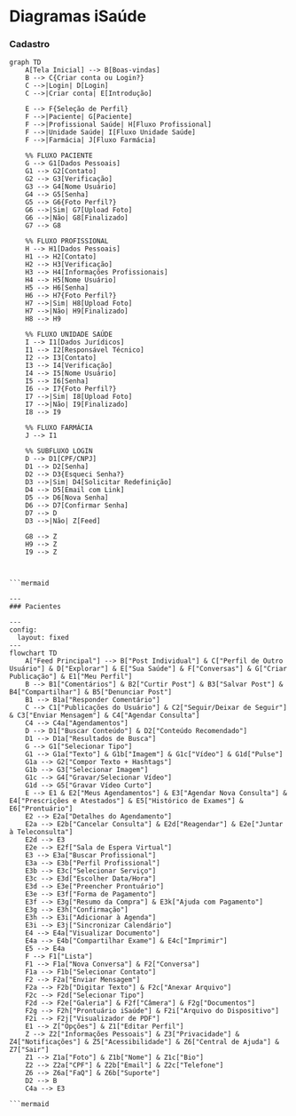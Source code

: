 # Diagramas iSaúde

### Cadastro
```mermaid
graph TD
    A[Tela Inicial] --> B[Boas-vindas]
    B --> C{Criar conta ou Login?}
    C -->|Login| D[Login]
    C -->|Criar conta| E[Introdução]
    
    E --> F{Seleção de Perfil}
    F -->|Paciente| G[Paciente]
    F -->|Profissional Saúde| H[Fluxo Profissional]
    F -->|Unidade Saúde| I[Fluxo Unidade Saúde]
    F -->|Farmácia| J[Fluxo Farmácia]
    
    %% FLUXO PACIENTE
    G --> G1[Dados Pessoais]
    G1 --> G2[Contato]
    G2 --> G3[Verificação]
    G3 --> G4[Nome Usuário]
    G4 --> G5[Senha]
    G5 --> G6{Foto Perfil?}
    G6 -->|Sim| G7[Upload Foto]
    G6 -->|Não| G8[Finalizado]
    G7 --> G8
    
    %% FLUXO PROFISSIONAL
    H --> H1[Dados Pessoais]
    H1 --> H2[Contato]
    H2 --> H3[Verificação]
    H3 --> H4[Informações Profissionais]
    H4 --> H5[Nome Usuário]
    H5 --> H6[Senha]
    H6 --> H7{Foto Perfil?}
    H7 -->|Sim| H8[Upload Foto]
    H7 -->|Não| H9[Finalizado]
    H8 --> H9
    
    %% FLUXO UNIDADE SAÚDE
    I --> I1[Dados Jurídicos]
    I1 --> I2[Responsável Técnico]
    I2 --> I3[Contato]
    I3 --> I4[Verificação]
    I4 --> I5[Nome Usuário]
    I5 --> I6[Senha]
    I6 --> I7{Foto Perfil?}
    I7 -->|Sim| I8[Upload Foto]
    I7 -->|Não| I9[Finalizado]
    I8 --> I9
    
    %% FLUXO FARMÁCIA
    J --> I1
    
    %% SUBFLUXO LOGIN
    D --> D1[CPF/CNPJ]
    D1 --> D2[Senha]
    D2 --> D3{Esqueci Senha?}
    D3 -->|Sim| D4[Solicitar Redefinição]
    D4 --> D5[Email com Link]
    D5 --> D6[Nova Senha]
    D6 --> D7[Confirmar Senha]
    D7 --> D
    D3 -->|Não| Z[Feed]
    
    G8 --> Z
    H9 --> Z
    I9 --> Z



```mermaid

---
### Pacientes

---
config:
  layout: fixed
---
flowchart TD
    A["Feed Principal"] --> B["Post Individual"] & C["Perfil de Outro Usuário"] & D["Explorar"] & E["Sua Saúde"] & F["Conversas"] & G["Criar Publicação"] & E1["Meu Perfil"]
    B --> B1["Comentários"] & B2["Curtir Post"] & B3["Salvar Post"] & B4["Compartilhar"] & B5["Denunciar Post"]
    B1 --> B1a["Responder Comentário"]
    C --> C1["Publicações do Usuário"] & C2["Seguir/Deixar de Seguir"] & C3["Enviar Mensagem"] & C4["Agendar Consulta"]
    C4 --> C4a["Agendamentos"]
    D --> D1["Buscar Conteúdo"] & D2["Conteúdo Recomendado"]
    D1 --> D1a["Resultados de Busca"]
    G --> G1["Selecionar Tipo"]
    G1 --> G1a["Texto"] & G1b["Imagem"] & G1c["Vídeo"] & G1d["Pulse"]
    G1a --> G2["Compor Texto + Hashtags"]
    G1b --> G3["Selecionar Imagem"]
    G1c --> G4["Gravar/Selecionar Vídeo"]
    G1d --> G5["Gravar Vídeo Curto"]
    E --> E1 & E2["Meus Agendamentos"] & E3["Agendar Nova Consulta"] & E4["Prescrições e Atestados"] & E5["Histórico de Exames"] & E6["Prontuário"]
    E2 --> E2a["Detalhes do Agendamento"]
    E2a --> E2b["Cancelar Consulta"] & E2d["Reagendar"] & E2e["Juntar à Teleconsulta"]
    E2d --> E3
    E2e --> E2f["Sala de Espera Virtual"]
    E3 --> E3a["Buscar Profissional"]
    E3a --> E3b["Perfil Profissional"]
    E3b --> E3c["Selecionar Serviço"]
    E3c --> E3d["Escolher Data/Hora"]
    E3d --> E3e["Preencher Prontuário"]
    E3e --> E3f["Forma de Pagamento"]
    E3f --> E3g["Resumo da Compra"] & E3k["Ajuda com Pagamento"]
    E3g --> E3h["Confirmação"]
    E3h --> E3i["Adicionar à Agenda"]
    E3i --> E3j["Sincronizar Calendário"]
    E4 --> E4a["Visualizar Documento"]
    E4a --> E4b["Compartilhar Exame"] & E4c["Imprimir"]
    E5 --> E4a
    F --> F1["Lista"]
    F1 --> F1a["Nova Conversa"] & F2["Conversa"]
    F1a --> F1b["Selecionar Contato"]
    F2 --> F2a["Enviar Mensagem"]
    F2a --> F2b["Digitar Texto"] & F2c["Anexar Arquivo"]
    F2c --> F2d["Selecionar Tipo"]
    F2d --> F2e["Galeria"] & F2f["Câmera"] & F2g["Documentos"]
    F2g --> F2h["Prontuário iSaúde"] & F2i["Arquivo do Dispositivo"]
    F2i --> F2j["Visualizador de PDF"]
    E1 --> Z["Opções"] & Z1["Editar Perfil"]
    Z --> Z2["Informações Pessoais"] & Z3["Privacidade"] & Z4["Notificações"] & Z5["Acessibilidade"] & Z6["Central de Ajuda"] & Z7["Sair"]
    Z1 --> Z1a["Foto"] & Z1b["Nome"] & Z1c["Bio"]
    Z2 --> Z2a["CPF"] & Z2b["Email"] & Z2c["Telefone"]
    Z6 --> Z6a["FaQ"] & Z6b["Suporte"]
    D2 --> B
    C4a --> E3
 
```mermaid
